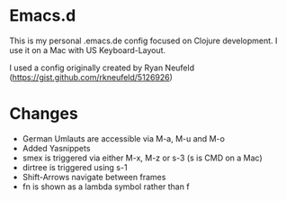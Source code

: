 # Emacs.d 

This is my personal .emacs.de config focused on Clojure development. I use it on a Mac with US Keyboard-Layout.

I used a config originally created by Ryan Neufeld (https://gist.github.com/rkneufeld/5126926)

# Changes

- German Umlauts are accessible via M-a, M-u and M-o
- Added Yasnippets
- smex is triggered via either M-x, M-z or s-3 (s is CMD on a Mac)
- dirtree is triggered using s-1
- Shift-Arrows navigate between frames
- fn is shown as a lambda symbol rather than f
